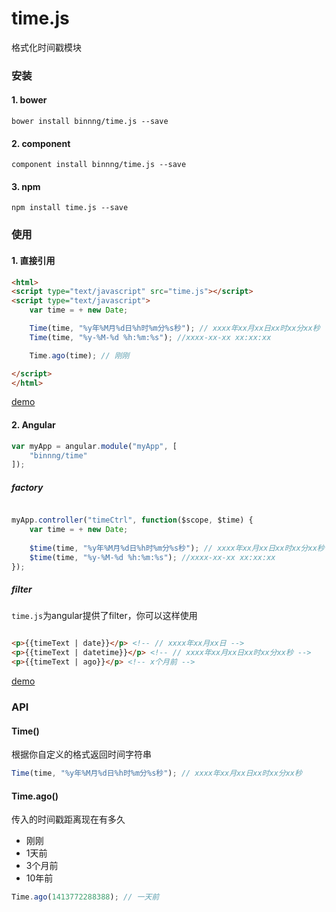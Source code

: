 time.js
=======

格式化时间戳模块

### 安装

#### 1. bower

```
bower install binnng/time.js --save
```

#### 2. component

```
component install binnng/time.js --save
```
#### 3. npm

```
npm install time.js --save
```

### 使用

#### 1. 直接引用

```html
<html>
<script type="text/javascript" src="time.js"></script>
<script type="text/javascript">
	var time = + new Date;

	Time(time, "%y年%M月%d日%h时%m分%s秒"); // xxxx年xx月xx日xx时xx分xx秒
	Time(time, "%y-%M-%d %h:%m:%s"); //xxxx-xx-xx xx:xx:xx

	Time.ago(time); // 刚刚

</script>
</html>
```

[demo](http://binnng.github.io/time.js/demo/index.html)

#### 2. Angular

```javascript
var myApp = angular.module("myApp", [
	"binnng/time"
]); 
```

##### factory

```javascript

myApp.controller("timeCtrl", function($scope, $time) {  
	var time = + new Date;
	
	$time(time, "%y年%M月%d日%h时%m分%s秒"); // xxxx年xx月xx日xx时xx分xx秒
	$time(time, "%y-%M-%d %h:%m:%s"); //xxxx-xx-xx xx:xx:xx
});
```

##### filter
`time.js`为angular提供了filter，你可以这样使用
```html

<p>{{timeText | date}}</p> <!-- // xxxx年xx月xx日 -->
<p>{{timeText | datetime}}</p> <!-- // xxxx年xx月xx日xx时xx分xx秒 -->
<p>{{timeText | ago}}</p> <!-- x个月前 -->

````

[demo](http://binnng.github.io/time.js/demo/angluar.html)

### API

#### Time()

根据你自定义的格式返回时间字符串

```javascript
Time(time, "%y年%M月%d日%h时%m分%s秒"); // xxxx年xx月xx日xx时xx分xx秒
```

#### Time.ago()

传入的时间戳距离现在有多久

* 刚刚
* 1天前
* 3个月前
* 10年前

```javascript
Time.ago(1413772288388); // 一天前
```
